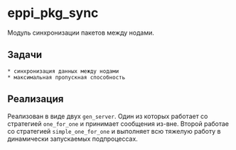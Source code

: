 eppi_pkg_sync
=============

Модуль синхронизации пакетов между нодами.

Задачи
------

    * синхронизация данных между нодами
    * максимальная пропускная способность

Реализация
----------

Реализован в виде двух `gen_server`. Один из которых работает со
стратегией `one_for_one` и принимает сообщения из-вне. Второй
работае со стратегией `simple_one_for_one` и выполняет всю тяжелую
работу в динамически запускаемых подпроцессах.
